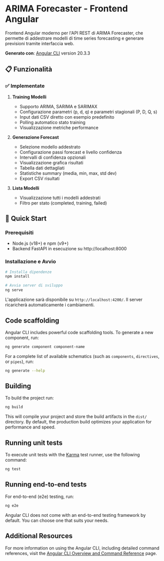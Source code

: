 # ARIMA Forecaster - Frontend Angular

Frontend Angular moderno per l'API REST di ARIMA Forecaster, che permette di addestrare modelli di time series forecasting e generare previsioni tramite interfaccia web.

**Generato con**: [Angular CLI](https://github.com/angular/angular-cli) version 20.3.3

## 📋 Funzionalità

### ✅ Implementate

1. **Training Modelli**
   - Supporto ARIMA, SARIMA e SARIMAX
   - Configurazione parametri (p, d, q) e parametri stagionali (P, D, Q, s)
   - Input dati CSV diretto con esempio predefinito
   - Polling automatico stato training
   - Visualizzazione metriche performance

2. **Generazione Forecast**
   - Selezione modello addestrato
   - Configurazione passi forecast e livello confidenza
   - Intervalli di confidenza opzionali
   - Visualizzazione grafica risultati
   - Tabella dati dettagliati
   - Statistiche summary (media, min, max, std dev)
   - Export CSV risultati

3. **Lista Modelli**
   - Visualizzazione tutti i modelli addestrati
   - Filtro per stato (completed, training, failed)

## 🚀 Quick Start

### Prerequisiti

- Node.js (v18+) e npm (v9+)
- Backend FastAPI in esecuzione su http://localhost:8000

### Installazione e Avvio

```bash
# Installa dipendenze
npm install

# Avvia server di sviluppo
ng serve
```

L'applicazione sarà disponibile su `http://localhost:4200/`. Il server ricaricherà automaticamente i cambiamenti.

## Code scaffolding

Angular CLI includes powerful code scaffolding tools. To generate a new component, run:

```bash
ng generate component component-name
```

For a complete list of available schematics (such as `components`, `directives`, or `pipes`), run:

```bash
ng generate --help
```

## Building

To build the project run:

```bash
ng build
```

This will compile your project and store the build artifacts in the `dist/` directory. By default, the production build optimizes your application for performance and speed.

## Running unit tests

To execute unit tests with the [Karma](https://karma-runner.github.io) test runner, use the following command:

```bash
ng test
```

## Running end-to-end tests

For end-to-end (e2e) testing, run:

```bash
ng e2e
```

Angular CLI does not come with an end-to-end testing framework by default. You can choose one that suits your needs.

## Additional Resources

For more information on using the Angular CLI, including detailed command references, visit the [Angular CLI Overview and Command Reference](https://angular.dev/tools/cli) page.
